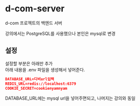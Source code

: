 # d-com-server
d-com 프로젝트의 백엔드 서버 

강의에서는 PostgreSQL를 사용했으나 본인은 mysql로 변경 

## 설정 
설정할 부분은 아래만 추가   
아래 내용을 .env 파일을 생성해서 넣어준다.

```json
DATABASE_URL=디비url입력
REDIS_URL=redis://localhost:6379
COOKIE_SECRET=cookienyamnyam
```

DATABASE_URL에는 mysql url을 넣어주면되고, 나머지는 강의와 동일  